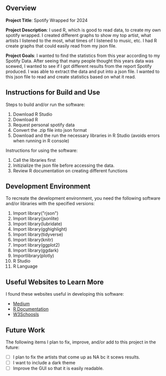 ## Overview

**Project Title**: Spotify Wrapped for 2024

**Project Description**: I used R, which is good to read data, to create my own spotify wrapped. I created different graphs to show my top artist, what artists I listened to the most, what times of I listened to music, etc. I had R create graphs that could easily read from my json file. 

**Project Goals**: I wanted to find the statistics from this year according to my Spotify Data. After seeing that many people thought this years data was scewed, I wanted to see if I got different results from the report Spotify produced. I was able to extract the data and put into a json file. I wanted to this json file to read and create statistics based on what it read. 

## Instructions for Build and Use

Steps to build and/or run the software:

1. Download R Studio
2. Download R
3. Request personal spotify data
4. Convert the .zip file into json format
5. Download and the run the necessary libraries in R Studio (avoids errors when running in R console)

Instructions for using the software:


1. Call the libraries first 
2. Initizialize the json file before accessing the data.
3. Review R documentation on creating different functions

## Development Environment 

To recreate the development environment, you need the following software and/or libraries with the specified versions:

1. Import library("rjson")
2. Import library(jsonlite)
3. Import library(lubridate)
4. Import library(gghighlight)
5. Import library(tidyverse)
6. Import library(knitr)
7. Import library(ggplot2)
8. Import library(ggdark)
9. Importlibrary(plotly)
10. R Studio
11. R Language

## Useful Websites to Learn More

I found these websites useful in developing this software:

* [Medium](https://hibrantapia.medium.com/how-to-make-your-own-spotify-wrapped-with-r-be6ca7277d38)
* [R Documentation](https://www.rdocumentation.org/)
* [W3Schoosls](https://www.w3schools.com/r/r_intro.asp)

## Future Work

The following items I plan to fix, improve, and/or add to this project in the future:

* [ ] I plan to fix the artists that come up as NA bc it scews results. 
* [ ] I want to include a dark theme
* [ ] Improve the GUI so that it is easily readable. 

